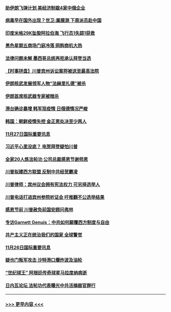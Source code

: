 #### [助伊朗飞弹计划 美经济制裁4家中俄企业](../pages/prog202/a102997281.md?t=11281351) 
#### [病毒早在国外出现？世卫:属臆测 下周派员赴中国](../pages/prog202/a102997224.md?t=11281351) 
#### [印度米格29K坠毁阿拉伯海 飞行员1失踪1获救](../pages/prog202/a102997209.md?t=11281351) 
#### [黑色星期五商场门庭冷落 网购商机大热](../pages/prog202/a102997036.md?t=11281351) 
#### [法律问题未解 墨西哥总统再拒承认拜登当选](../pages/prog202/a102997007.md?t=11281351) 
#### [【时事拼盘】川普宾州诉讼案将被送至最高法院](../pages/prog202/a102997075.md?t=11281351) 
#### [伊朗核武发展领军人物“法赫里扎德”被杀](../pages/prog202/a102997070.md?t=11281351) 
#### [伊朗首席核武器专家被暗杀](../pages/prog202/a102996965.md?t=11281351) 
#### [港台确诊暴增 韩军现疫情 日俄德情况严峻](../pages/prog202/a102996922.md?t=11281351) 
#### [韩国：朝鲜疫情失控 金正恩处决至少两人](../pages/prog202/a102996909.md?t=11281351) 
#### [11月27日国际重要讯息](../pages/prog202/a102996682.md?t=11281351) 
#### [习近平心里没底？ 电贺拜登疑怕川普](../pages/prog202/a102996491.md?t=11281351) 
#### [全家20人炼法轮功 公司总裁感恩节谢师恩](../pages/prog202/a102996387.md?t=11281351) 
#### [川普拟建西方联盟 反制中共经贸霸凌](../pages/prog202/a102996194.md?t=11281351) 
#### [川普律师：宾州议会拥有宪法权力 可另择选举人](../pages/prog202/a102996113.md?t=11281351) 
#### [川普电话打进宾州参院听证会 吁推翻不公选举结果](../pages/prog202/a102995558.md?t=11281351) 
#### [感恩节前 川普赦免前国安顾问弗林](../pages/prog202/a102996116.md?t=11281351) 
#### [专访Garnett Genuis：中共如何颠覆西方制度与自由](../pages/prog202/a102996077.md?t=11281351) 
#### [共产主义正在统治我们的国家 全球警觉](../pages/prog202/a102995914.md?t=11281351) 
#### [11月26日国际重要讯息](../pages/prog202/a102995908.md?t=11281351) 
#### [疑也门叛军攻击 沙特港口爆炸波及油轮](../pages/prog202/a102995793.md?t=11281351) 
#### [“世纪球王” 阿根廷传奇球星马拉度纳病逝](../pages/prog202/a102995757.md?t=11281351) 
#### [日内瓦论坛 法轮功代表曝光中共活摘器官罪行](../pages/prog202/a102995703.md?t=11281351) 

----
#### [ >>> 更早内容 <<< ](../indexes/prog202-earlier.md)
